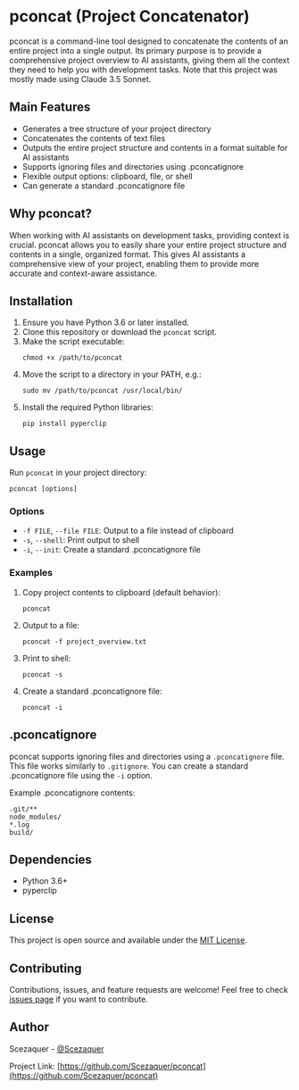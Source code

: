 # pconcat (Project Concatenator)

pconcat is a command-line tool designed to concatenate the contents of an entire project into a single output. Its primary purpose is to provide a comprehensive project overview to AI assistants, giving them all the context they need to help you with development tasks. Note that this project was mostly made using Claude 3.5 Sonnet.

## Main Features

- Generates a tree structure of your project directory
- Concatenates the contents of text files
- Outputs the entire project structure and contents in a format suitable for AI assistants
- Supports ignoring files and directories using .pconcatignore
- Flexible output options: clipboard, file, or shell
- Can generate a standard .pconcatignore file

## Why pconcat?

When working with AI assistants on development tasks, providing context is crucial. pconcat allows you to easily share your entire project structure and contents in a single, organized format. This gives AI assistants a comprehensive view of your project, enabling them to provide more accurate and context-aware assistance.

## Installation

1. Ensure you have Python 3.6 or later installed.
2. Clone this repository or download the `pconcat` script.
3. Make the script executable:
   ```
   chmod +x /path/to/pconcat
   ```
4. Move the script to a directory in your PATH, e.g.:
   ```
   sudo mv /path/to/pconcat /usr/local/bin/
   ```
5. Install the required Python libraries:
   ```
   pip install pyperclip
   ```

## Usage

Run `pconcat` in your project directory:

```
pconcat [options]
```

### Options

- `-f FILE`, `--file FILE`: Output to a file instead of clipboard
- `-s`, `--shell`: Print output to shell
- `-i`, `--init`: Create a standard .pconcatignore file

### Examples

1. Copy project contents to clipboard (default behavior):
   ```
   pconcat
   ```

2. Output to a file:
   ```
   pconcat -f project_overview.txt
   ```

3. Print to shell:
   ```
   pconcat -s
   ```

4. Create a standard .pconcatignore file:
   ```
   pconcat -i
   ```

## .pconcatignore

pconcat supports ignoring files and directories using a `.pconcatignore` file. This file works similarly to `.gitignore`. You can create a standard .pconcatignore file using the `-i` option.

Example .pconcatignore contents:

```
.git/**
node_modules/
*.log
build/
```

## Dependencies

- Python 3.6+
- pyperclip

## License

This project is open source and available under the [MIT License](LICENSE).

## Contributing

Contributions, issues, and feature requests are welcome! Feel free to check [issues page](https://github.com/Scezaquer/pconcat/issues) if you want to contribute.

## Author

Scezaquer - [@Scezaquer](https://github.com/Scezaquer)

Project Link: [https://github.com/Scezaquer/pconcat](https://github.com/Scezaquer/pconcat)
